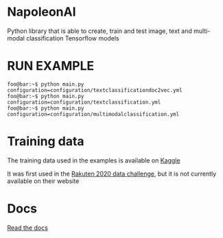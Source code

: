# NapoleonAI
Python library that is able to create, train and test image, text and multi-modal classification Tensorflow models

# RUN EXAMPLE

```console
foo@bar:~$ python main.py configuration=configuration/textclassificationdoc2vec.yml
foo@bar:~$ python main.py configuration=configuration/textclassification.yml
foo@bar:~$ python main.py configuration=configuration/multimodalclassification.yml

```

# Training data

The training data used in the examples is available on [Kaggle](https://www.kaggle.com/datasets/moussasacko/rakuten-france-multimodal-product-classification)

It was first used in the [Rakuten 2020 data challenge](https://rit.rakuten.com/news/2021/rakuten-france-multi-modal-product-dataset-now-available-at-rakuten-data-release/), but it is not currently available on their website


# Docs
[Read the docs](https://napoleonai.readthedocs.io/en/latest/index.html)